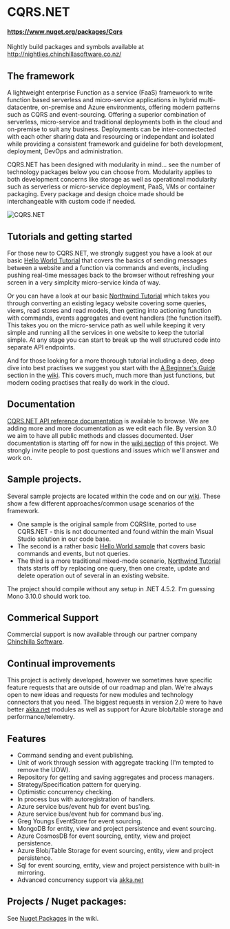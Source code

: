 # CQRS.NET
#### https://www.nuget.org/packages/Cqrs
Nightly build packages and symbols available at http://nightlies.chinchillasoftware.co.nz/

## The framework
A lightweight enterprise Function as a service (FaaS) framework to write function based serverless and micro-service applications in hybrid multi-datacentre, on-premise and Azure environments, offering modern patterns such as CQRS and event-sourcing. Offering a superior combination of serverless, micro-service and traditional deployments both in the cloud and on-premise to suit any business. Deployments can be inter-connectected with each other sharing data and resourcing or independant and isolated while providing a consistent framework and guideline for both development, deployment, DevOps and administration.

CQRS.NET has been designed with modularity in mind... see the number of technology packages below you can choose from. Modularity applies to both development concerns like storage as well as operational modularity such as serverless or micro-service deployment, PaaS, VMs or container packaging. Every package and design choice made should be interchangeable with custom code if needed.

![CQRS.NET](https://raw.githubusercontent.com/Chinchilla-Software-Com/CQRS/master/wiki/stack/FaaS.png)

## Tutorials and getting started
For those new to CQRS.NET, we strongly suggest you have a look at our basic [Hello World Tutorial](https://github.com/Chinchilla-Software-Com/CQRS/wiki/Hello-World-Example-1) that covers the basics of sending messages between a website and a function via commands and events, including pushing real-time messages back to the browser without refreshing your screen in a very simplcity micro-service kinda of way.

Or you can have a look at our basic [Northwind Tutorial](https://github.com/Chinchilla-Software-Com/CQRS/wiki/Tutorial-1:-Step-1:-Quick-Northwind-sample.) which takes you through  converting an existing legacy website covering some queries, views, read stores and read models, then getting into actioning function with commands, events aggregates and event handlers (the function itself). This takes you on the micro-service path as well while keeping it very simple and running all the services in one website to keep the tutorial simple. At any stage you can start to break up the well structured code into separate API endpoints.

And for those looking for a more thorough tutorial including a deep, deep dive into best practises we suggest you start with the [A Beginner's Guide](https://github.com/Chinchilla-Software-Com/CQRS/wiki/A-Beginner's-Guide-To-Implementing-CQRS-ES) section in the [wiki](https://github.com/Chinchilla-Software-Com/CQRS/wiki). This covers much, much more than just functions, but modern coding practises that really do work in the cloud.

## Documentation
[CQRS.NET API reference documentation](http://chinchilla-software-com.github.io/CQRS/wiki/docs) is available to browse. We are adding more and more documentation as we edit each file. By version 3.0 we aim to have all public methods and classes documented.
User documentation is starting off for now in the [wiki section](https://github.com/Chinchilla-Software-Com/CQRS/wiki) of this project. We strongly invite people to post questions and issues which we'll answer and work on.

## Sample projects.
Several sample projects are located within the code and on our [wiki](https://github.com/Chinchilla-Software-Com/CQRS/wiki/getting-started). These show a few different approaches/common usage scenarios of the framework.
* One sample is the original sample from CQRSlite, ported to use CQRS.NET - this is not documented and found within the main Visual Studio solution in our code base.
* The second is a rather basic [Hello World sample](https://github.com/Chinchilla-Software-Com/CQRS/wiki/Hello-World-Example-1) that covers basic commands and events, but not queries. 
* The third is a more traditional mixed-mode scenario, [Northwind Tutorial](https://github.com/Chinchilla-Software-Com/CQRS/wiki/Tutorial-1:-Step-1:-Quick-Northwind-sample.) thats starts off by replacing one query, then one create, update and delete operation out of several in an existing website. 

The project should compile without any setup in .NET 4.5.2. I'm guessing Mono 3.10.0 should work too.

## Commerical Support
Commercial support is now available through our partner company [Chinchilla Software](http://www.chinchillasoftware.com).

## Continual improvements
This project is actively developed, however we sometimes have specific feature requests that are outside of our roadmap and plan. We're always open to new ideas and requests for new modules and technology connectors that you need. The biggest requests in version 2.0 were to have better [akka.net](http://getakka.net) modules as well as support for Azure blob/table storage and performance/telemetry.

## Features
* Command sending and event publishing.
* Unit of work through session with aggregate tracking (I'm tempted to remove the UOW).
* Repository for getting and saving aggregates and process managers.
* Strategy/Specification pattern for querying.
* Optimistic concurrency checking.
* In process bus with autoregistration of handlers.
* Azure service bus/event hub for event bus'ing.
* Azure service bus/event hub for command bus'ing.
* Greg Youngs EventStore for event sourcing.
* MongoDB for entity, view and project persistence and event sourcing.
* Azure CosmosDB for event sourcing, entity, view and project persistence.
* Azure Blob/Table Storage for event sourcing, entity, view and project persistence.
* Sql for event sourcing, entity, view and project persistence with built-in mirroring.
* Advanced concurrency support via [akka.net](http://getakka.net/)

## Projects / Nuget packages:

See [Nuget Packages](https://github.com/Chinchilla-Software-Com/CQRS/wiki/Nuget-Packages) in the wiki.
